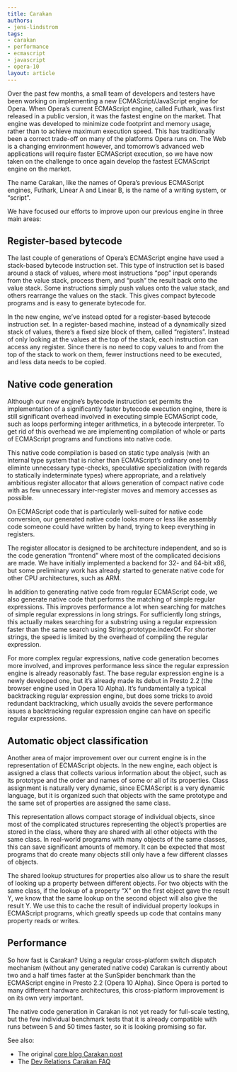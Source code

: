 ```yaml
---
title: Carakan
authors:
- jens-lindstrom
tags:
- carakan
- performance
- ecmascript
- javascript
- opera-10
layout: article
---
```


Over the past few months, a small team of developers and testers have been working on implementing a new ECMAScript/JavaScript engine for Opera. When Opera’s current ECMAScript engine, called Futhark, was first released in a public version, it was the fastest engine on the market. That engine was developed to minimize code footprint and memory usage, rather than to achieve maximum execution speed. This has traditionally been a correct trade-off on many of the platforms Opera runs on. The Web is a changing environment however, and tomorrow’s advanced web applications will require faster ECMAScript execution, so we have now taken on the challenge to once again develop the fastest ECMAScript engine on the market.

The name Carakan, like the names of Opera’s previous ECMAScript engines, Futhark, Linear A and Linear B, is the name of a writing system, or “script”.

We have focused our efforts to improve upon our previous engine in three main areas:

## Register-based bytecode

The last couple of generations of Opera’s ECMAScript engine have used a stack-based bytecode instruction set. This type of instruction set is based around a stack of values, where most instructions “pop” input operands from the value stack, process them, and “push” the result back onto the value stack. Some instructions simply push values onto the value stack, and others rearrange the values on the stack. This gives compact bytecode programs and is easy to generate bytecode for.

In the new engine, we’ve instead opted for a register-based bytecode instruction set. In a register-based machine, instead of a dynamically sized stack of values, there’s a fixed size block of them, called “registers”. Instead of only looking at the values at the top of the stack, each instruction can access any register. Since there is no need to copy values to and from the top of the stack to work on them, fewer instructions need to be executed, and less data needs to be copied.

## Native code generation

Although our new engine’s bytecode instruction set permits the implementation of a significantly faster bytecode execution engine, there is still significant overhead involved in executing simple ECMAScript code, such as loops performing integer arithmetics, in a bytecode interpreter. To get rid of this overhead we are implementing compilation of whole or parts of ECMAScript programs and functions into native code.

This native code compilation is based on static type analysis (with an internal type system that is richer than ECMAScript’s ordinary one) to eliminte unnecessary type-checks, speculative specialization (with regards to statically indeterminate types) where appropriate, and a relatively ambitious register allocator that allows generation of compact native code with as few unnecessary inter-register moves and memory accesses as possible.

On ECMAScript code that is particularly well-suited for native code conversion, our generated native code looks more or less like assembly code someone could have written by hand, trying to keep everything in registers.

The register allocator is designed to be architecture independent, and so is the code generation “frontend” where most of the complicated decisions are made. We have initially implemented a backend for 32- and 64-bit x86, but some preliminary work has already started to generate native code for other CPU architectures, such as ARM.

In addition to generating native code from regular ECMAScript code, we also generate native code that performs the matching of simple regular expressions. This improves performance a lot when searching for matches of simple regular expressions in long strings. For sufficiently long strings, this actually makes searching for a substring using a regular expression faster than the same search using String.prototype.indexOf. For shorter strings, the speed is limited by the overhead of compiling the regular expression.

For more complex regular expressions, native code generation becomes more involved, and improves performance less since the regular expression engine is already reasonably fast. The base regular expression engine is a newly developed one, but it’s already made its debut in Presto 2.2 (the browser engine used in Opera 10 Alpha). It’s fundamentally a typical backtracking regular expression engine, but does some tricks to avoid redundant backtracking, which usually avoids the severe performance issues a backtracking regular expression engine can have on specific regular expressions.

## Automatic object classification

Another area of major improvement over our current engine is in the representation of ECMAScript objects. In the new engine, each object is assigned a class that collects various information about the object, such as its prototype and the order and names of some or all of its properties. Class assignment is naturally very dynamic, since ECMAScript is a very dynamic language, but it is organized such that objects with the same prototype and the same set of properties are assigned the same class.

This representation allows compact storage of individual objects, since most of the complicated structures representing the object’s properties are stored in the class, where they are shared with all other objects with the same class. In real-world programs with many objects of the same classes, this can save significant amounts of memory. It can be expected that most programs that do create many objects still only have a few different classes of objects.

The shared lookup structures for properties also allow us to share the result of looking up a property between different objects. For two objects with the same class, if the lookup of a property “X” on the first object gave the result Y, we know that the same lookup on the second object will also give the result Y. We use this to cache the result of individual property lookups in ECMAScript programs, which greatly speeds up code that contains many property reads or writes.

## Performance

So how fast is Carakan? Using a regular cross-platform switch dispatch mechanism (without any generated native code) Carakan is currently about two and a half times faster at the SunSpider benchmark than the ECMAScript engine in Presto 2.2 (Opera 10 Alpha). Since Opera is ported to many different hardware architectures, this cross-platform improvement is on its own very important.

The native code generation in Carakan is not yet ready for full-scale testing, but the few individual benchmark tests that it is already compatible with runs between 5 and 50 times faster, so it is looking promising so far.

See also:

- The original [core blog Carakan post][1]
- The [Dev Relations Carakan FAQ][2]

[1]: http://my.opera.com/core/blog/2009/02/04/carakan
[2]: http://my.opera.com/ODIN/blog/carakan-faq
